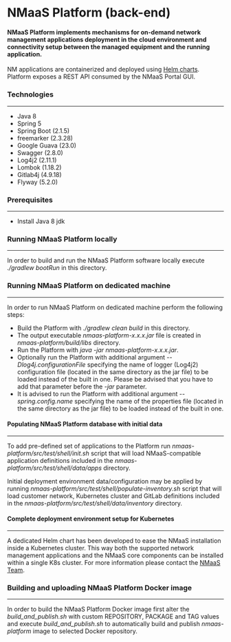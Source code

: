 # NMaaS Platform (back-end)

#### NMaaS Platform implements mechanisms for on-demand network management applications deployment in the cloud environment and connectivity setup between the managed equipment and the running application.

NM applications are containerized and deployed using [Helm charts](https://helm.sh/).
Platform exposes a REST API consumed by the NMaaS Portal GUI.

### Technologies
---
 * Java 8
 * Spring 5
 * Spring Boot (2.1.5)
 * freemarker (2.3.28)
 * Google Guava (23.0)
 * Swagger (2.8.0)
 * Log4j2 (2.11.1)
 * Lombok (1.18.2)
 * Gitlab4j (4.9.18)
 * Flyway (5.2.0)

### Prerequisites
---
  + Install Java 8 jdk

### Running NMaaS Platform locally
---
  In order to build and run the NMaaS Platform software locally execute *./gradlew bootRun* in this directory.

### Running NMaaS Platform on dedicated machine
---
  In order to run NMaaS Platform on dedicated machine perform the following steps:
  + Build the Platform with *./gradlew clean build* in this directory.
  + The output executable *nmaas-platform-x.x.x.jar* file is created in *nmaas-platform/build/libs* directory.
  + Run the Platform with *java -jar nmaas-platform-x.x.x.jar*.
  + Optionally run the Platform with additional argument *--Dlog4j.configurationFile* specifying the name of logger (Log4j2) configuration file (located in the same directory as the jar file) to be loaded instead of the built in one. Please be advised that you have to add that parameter before the *-jar* parameter.
  + It is advised to run the Platform with additional argument *--spring.config.name* specifying the name of the properties file (located in the same directory as the jar file) to be loaded instead of the built in one.

#### Populating NMaaS Platform database with initial data
---
To add pre-defined set of applications to the Platform run *nmaas-platform/src/test/shell/init.sh* script that will load NMaaS-compatible application definitions included in the *nmaas-platform/src/test/shell/data/apps* directory.

Initial deployment environment data/configuration may be applied by running *nmaas-platform/src/test/shell/populate-inventory.sh* script that will load customer network, Kubernetes cluster and GitLab definitions included in the *nmaas-platform/src/test/shell/data/inventory* directory.

#### Complete deployment environment setup for Kubernetes
---
A dedicated Helm chart has been developed to ease the NMaaS installation inside a Kubernetes cluster.
This way both the supported network management applications and the NMaaS core components can be installed within a single K8s cluster.
For more information please contact the [NMaaS Team](mailto:nmaas-team@lists.geant.org).

### Building and uploading NMaaS Platform Docker image
---
In order to build the NMaaS Platform Docker image first alter the *build_and_publish.sh* with custom REPOSITORY, PACKAGE and TAG values and execute *build_and_publish.sh* to automatically build and publish *nmaas-platform* image to selected Docker repository.
